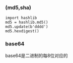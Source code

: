 ### (md5,sha)
```
import hashlib
md5 = hashlib.md5()
md5.update(b'dddd')
md5.hexdigest()
```
### base64
base64是二进制的每8位对应的